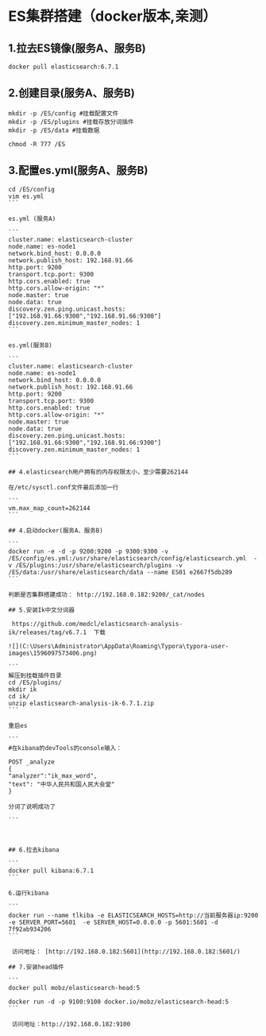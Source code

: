 # ES集群搭建（docker版本,亲测）

## 1.拉去ES镜像(服务A、服务B)

```
docker pull elasticsearch:6.7.1
```

## 2.创建目录(服务A、服务B)

```
mkdir -p /ES/config #挂载配置文件
mkdir -p /ES/plugins #挂载存放分词插件
mkdir -p /ES/data #挂载数据

chmod -R 777 /ES
```

## 3.配置es.yml(服务A、服务B)

````
cd /ES/config
vim es.yml
```

es.yml (服务A)

```
cluster.name: elasticsearch-cluster
node.name: es-node1
network.bind_host: 0.0.0.0
network.publish_host: 192.168.91.66
http.port: 9200
transport.tcp.port: 9300
http.cors.enabled: true
http.cors.allow-origin: "*"
node.master: true 
node.data: true  
discovery.zen.ping.unicast.hosts: ["192.168.91.66:9300","192.168.91.66:9300"]
discovery.zen.minimum_master_nodes: 1
```

es.yml(服务B)

```
cluster.name: elasticsearch-cluster
node.name: es-node1
network.bind_host: 0.0.0.0
network.publish_host: 192.168.91.66
http.port: 9200
transport.tcp.port: 9300
http.cors.enabled: true
http.cors.allow-origin: "*"
node.master: true 
node.data: true  
discovery.zen.ping.unicast.hosts: ["192.168.91.66:9300","192.168.91.66:9300"]
discovery.zen.minimum_master_nodes: 1
```

## 4.elasticsearch用户拥有的内存权限太小，至少需要262144

在/etc/sysctl.conf文件最后添加一行

```
vm.max_map_count=262144
```

## 4.启动docker(服务A、服务B)

```
docker run -e -d -p 9200:9200 -p 9300:9300 -v  /ES/config/es.yml:/usr/share/elasticsearch/config/elasticsearch.yml  -v /ES/plugins:/usr/share/elasticsearch/plugins -v /ES/data:/usr/share/elasticsearch/data --name ES01 e2667f5db289
```

判断是否集群搭建成功： http://192.168.0.182:9200/_cat/nodes 

## 5.安装Ik中文分词器

 https://github.com/medcl/elasticsearch-analysis-ik/releases/tag/v6.7.1  下载

![](C:\Users\Administrator\AppData\Roaming\Typora\typora-user-images\1596097573406.png)

```
解压到挂载插件目录
cd /ES/plugins/
mkdir ik
cd ik/
unzip elasticsearch-analysis-ik-6.7.1.zip
```

重启es

```
#在kibana的devTools的console输入：

POST _analyze
{
"analyzer":"ik_max_word",
"text": "中华人民共和国人民大会堂"
}

分词了说明成功了

```



## 6.拉去kibana

```
docker pull kibana:6.7.1
```

6.运行kibana

```
docker run --name tlkiba -e ELASTICSEARCH_HOSTS=http://当前服务器ip:9200 -e SERVER_PORT=5601  -e SERVER_HOST=0.0.0.0 -p 5601:5601 -d 7f92ab934206
```

 访问地址： [http://192.168.0.182:5601](http://192.168.0.182:5601/) 

## 7.安装head插件

```
docker pull mobz/elasticsearch-head:5

docker run -d -p 9100:9100 docker.io/mobz/elasticsearch-head:5
```

 访问地址：http://192.168.0.182:9100